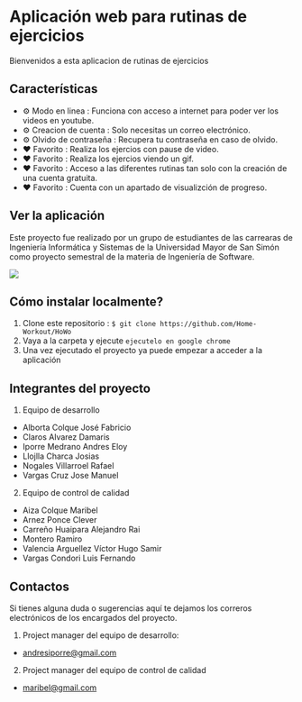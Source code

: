 # Aplicación web para rutinas de ejercicios

Bienvenidos a esta aplicacion de rutinas de ejercicios

## Características

* ⚙️ Modo en linea : Funciona con acceso a internet para poder ver los videos en youtube.
* ⚙️ Creacion de cuenta : Solo necesitas un correo electrónico.
* ⚙️ Olvido de contraseña : Recupera tu contraseña en caso de olvido.
* ❤️ Favorito : Realiza los ejercios con pause de video.
* ❤️ Favorito : Realiza los ejercios viendo un gif.
* ❤️ Favorito : Acceso a las diferentes rutinas tan solo con la creación de una cuenta gratuita.
* ❤️ Favorito : Cuenta con un apartado de visualizción de progreso.


## Ver la aplicación

Este proyecto fue realizado por un grupo de estudiantes de las carrearas de Ingeniería Informática y Sistemas de la Universidad Mayor de San Simón como proyecto semestral de la materia de Ingeniería de Software.

<a href="https://www.youtube.com/watch?v=YqeW9_5kURI"><img src="../imagenes/Howo.png" /></a>

## Cómo instalar localmente?

1. Clone este repositorio : `$ git clone https://github.com/Home-Workout/HoWo`
2. Vaya a la carpeta y ejecute `ejecutelo en google chrome`
3. Una vez ejecutado el proyecto ya puede empezar a acceder a la aplicación

## Integrantes del proyecto
1. Equipo de desarrollo

* Alborta Colque José Fabricio
* Claros Alvarez Damaris
* Iporre Medrano Andres Eloy
* Llojlla Charca  Josias
* Nogales Villarroel Rafael
* Vargas Cruz Jose Manuel

2. Equipo de control de calidad

* Aiza Colque Maribel
* Arnez Ponce Clever
* Carreño Huaipara Alejandro Rai
* Montero Ramiro
* Valencia Arguellez Víctor Hugo Samir
* Vargas Condori Luis Fernando

## Contactos

Si tienes alguna duda o sugerencias aquí te dejamos los correros electrónicos de los encargados del proyecto.

1. Project manager del equipo de desarrollo:
*  andresiporre@gmail.com

2. Project manager del equipo de control de calidad
* maribel@gmail.com